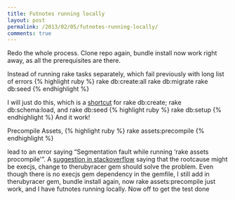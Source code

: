 ```yaml
---
title: Futnotes running locally
layout: post
permalink: /2013/02/05/futnotes-running-locally/
comments: true
---
```

Redo the whole process. Clone repo again, bundle install now work right away, as all the prerequisites are there.

Instead of running rake tasks separately, which fail previously with long list of errors
{% highlight ruby %}
rake db:create:all
rake db:migrate
rake db:seed
{% endhighlight %}

I will just do this, which is a [shortcut](http://help.codeschool.com/discussions/rails-for-zombies-2/304-rake-dbmigrate-vs-rake-dbsetup) for rake db:create; rake db:schema:load, and rake db:seed
{% highlight ruby %}
rake db:setup
{% endhighlight %}
And it work!

Precompile Assets,
{% highlight ruby %}
rake assets:precompile
{% endhighlight %}

lead to an error saying &#8220;Segmentation fault while running &#8216;rake assets procompile'&#8221;. A [suggestion in stackoverflow](http://stackoverflow.com/questions/13569890/rails-s-return-bug-segmentation-fault) saying that the rootcause might be execjs, change to therubyracer gem should solve the problem. Even though there is no execjs gem dependency in the gemfile, I still add in therubyracer gem, bundle install again, now rake assets:precompile just work, and I have futnotes running locally. Now off to get the test done